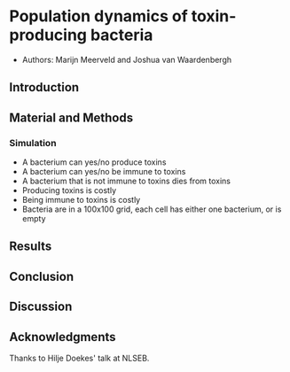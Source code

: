 # Population dynamics of toxin-producing bacteria 

 * Authors: Marijn Meerveld and Joshua van Waardenbergh 

## Introduction

## Material and Methods

### Simulation

 * A bacterium can yes/no produce toxins
 * A bacterium can yes/no be immune to toxins
 * A bacterium that is not immune to toxins dies from toxins
 * Producing toxins is costly
 * Being immune to toxins is costly
 * Bacteria are in a 100x100 grid, each cell has either one bacterium, or is empty

## Results

## Conclusion

## Discussion

## Acknowledgments

Thanks to Hilje Doekes' talk at NLSEB.
